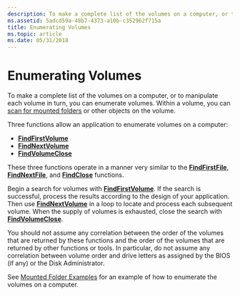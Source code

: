 ```yaml
---
description: To make a complete list of the volumes on a computer, or to manipulate each volume in turn, you can enumerate volumes.
ms.assetid: 5adcd59a-48b7-4373-a10b-c352962f715a
title: Enumerating Volumes
ms.topic: article
ms.date: 05/31/2018
---
```


# Enumerating Volumes

To make a complete list of the volumes on a computer, or to manipulate each volume in turn, you can enumerate volumes. Within a volume, you can [scan for mounted folders](enumerating-volume-mount-points.md) or other objects on the volume.

Three functions allow an application to enumerate volumes on a computer:

-   [**FindFirstVolume**](/windows/desktop/api/FileAPI/nf-fileapi-findfirstvolumew)
-   [**FindNextVolume**](/windows/desktop/api/FileAPI/nf-fileapi-findnextvolumew)
-   [**FindVolumeClose**](/windows/desktop/api/FileAPI/nf-fileapi-findvolumeclose)

These three functions operate in a manner very similar to the [**FindFirstFile**](/windows/desktop/api/FileAPI/nf-fileapi-findfirstfilea), [**FindNextFile**](/windows/desktop/api/FileAPI/nf-fileapi-findnextfilea), and [**FindClose**](/windows/desktop/api/FileAPI/nf-fileapi-findclose) functions.

Begin a search for volumes with [**FindFirstVolume**](/windows/desktop/api/FileAPI/nf-fileapi-findfirstvolumew). If the search is successful, process the results according to the design of your application. Then use [**FindNextVolume**](/windows/desktop/api/FileAPI/nf-fileapi-findnextvolumew) in a loop to locate and process each subsequent volume. When the supply of volumes is exhausted, close the search with [**FindVolumeClose**](/windows/desktop/api/FileAPI/nf-fileapi-findvolumeclose).

You should not assume any correlation between the order of the volumes that are returned by these functions and the order of the volumes that are returned by other functions or tools. In particular, do not assume any correlation between volume order and drive letters as assigned by the BIOS (if any) or the Disk Administrator.

See [Mounted Folder Examples](volume-mount-point-examples.md) for an example of how to enumerate the volumes on a computer.

 

 



